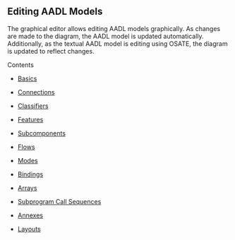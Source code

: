 ## Editing AADL Models
The graphical editor allows editing AADL models graphically. As changes are made to the diagram, the AADL model is updated automatically. Additionally, as the textual AADL model is editing using OSATE, the diagram is updated to reflect changes.

Contents

* [Basics](eam_basics.html)

* [Connections](eam_connections.html)

* [Classifiers](eam_classifiers.html)

* [Features](eam_features.html)

* [Subcomponents](eam_subcomponents.html)

* [Flows](eam_flows.html)

* [Modes](eam_modes.html)

* [Bindings](eam_bindings.html)

* [Arrays](eam_arrays.html)

* [Subprogram Call Sequences](eam_scs.html)

* [Annexes](eam_annexes.html)

* [Layouts](eam_layouts.html)